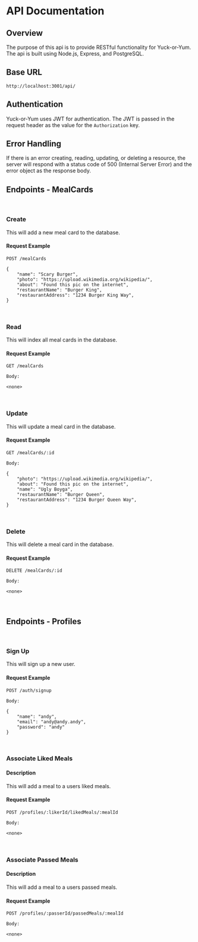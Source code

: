 # API Documentation

## Overview
The purpose of this api is to provide RESTful functionality for Yuck-or-Yum. The api is built using Node.js, Express, and PostgreSQL.

## Base URL

`http://localhost:3001/api/`

## Authentication

Yuck-or-Yum uses JWT for authentication. The JWT is passed in the request header as the value for the `Authorization` key.

## Error Handling

If there is an error creating, reading, updating, or deleting a resource, the server will respond with a status code of 500 (Internal Server Error) and the error object as the response body.

## Endpoints - MealCards

<br>

### Create

This will add a new meal card to the database.

#### Request Example

```
POST /mealCards

{
    "name": "Scary Burger",
    "photo": "https://upload.wikimedia.org/wikipedia/",
    "about": "Found this pic on the internet",
    "restaurantName": "Burger King",
    "restaurantAddress": "1234 Burger King Way",
}
```

<br>

### Read

This will index all meal cards in the database.

#### Request Example

```
GET /mealCards

Body:

<none>
```

<br>

### Update

This will update a meal card in the database.

#### Request Example

```
GET /mealCards/:id

Body:

{
    "photo": "https://upload.wikimedia.org/wikipedia/",
    "about": "Found this pic on the internet",
    "name": "Ugly Boyga",
    "restaurantName": "Burger Queen",
    "restaurantAddress": "1234 Burger Queen Way",
}
```

<br>

### Delete

This will delete a meal card in the database.

#### Request Example

```
DELETE /mealCards/:id

Body:

<none>
```

<br>

## Endpoints - Profiles

<br>

### Sign Up

This will sign up a new user.

#### Request Example

```
POST /auth/signup

Body:

{
    "name": "andy",
    "email": "andy@andy.andy",
    "password": "andy"
}
```

<br>

### Associate Liked Meals

#### Description

This will add a meal to a users liked meals.

#### Request Example

```
POST /profiles/:likerId/likedMeals/:mealId

Body:

<none>
```

<br>

### Associate Passed Meals

#### Description

This will add a meal to a users passed meals.

#### Request Example

```
POST /profiles/:passerId/passedMeals/:mealId

Body:

<none>
```